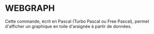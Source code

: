 # WEBGRAPH
Cette commande, écrit en Pascal (Turbo Pascal ou Free Pascal), permet d'afficher un graphique en toile d'araignée à partir de données.
